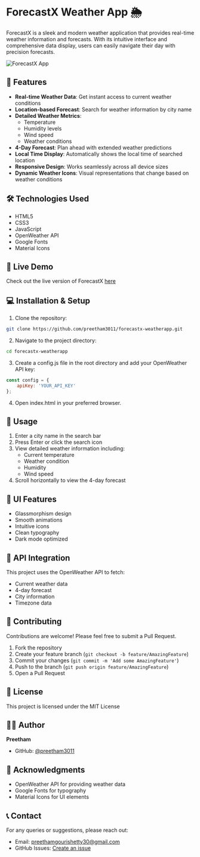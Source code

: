 # ForecastX Weather App 🌦️

ForecastX is a sleek and modern weather application that provides real-time weather information and forecasts. With its intuitive interface and comprehensive data display, users can easily navigate their day with precision forecasts.

![ForecastX App](assets/weather-app-preview.png)

## 🌟 Features

- **Real-time Weather Data**: Get instant access to current weather conditions
- **Location-based Forecast**: Search for weather information by city name
- **Detailed Weather Metrics**: 
  - Temperature
  - Humidity levels
  - Wind speed
  - Weather conditions
- **4-Day Forecast**: Plan ahead with extended weather predictions
- **Local Time Display**: Automatically shows the local time of searched location
- **Responsive Design**: Works seamlessly across all device sizes
- **Dynamic Weather Icons**: Visual representations that change based on weather conditions

## 🛠️ Technologies Used

- HTML5
- CSS3
- JavaScript
- OpenWeather API
- Google Fonts
- Material Icons

## 🚀 Live Demo

Check out the live version of ForecastX [here](https://forecastx-weather.netlify.app/)

## 💻 Installation & Setup

1. Clone the repository:
```bash
git clone https://github.com/preetham3011/forecastx-weatherapp.git
```

2. Navigate to the project directory:
```bash
cd forecastx-weatherapp
```

3. Create a config.js file in the root directory and add your OpenWeather API key:
```javascript
const config = {
    apiKey: 'YOUR_API_KEY'
};
```

4. Open index.html in your preferred browser.

## 📱 Usage

1. Enter a city name in the search bar
2. Press Enter or click the search icon
3. View detailed weather information including:
   - Current temperature
   - Weather condition
   - Humidity
   - Wind speed
4. Scroll horizontally to view the 4-day forecast

## 🎨 UI Features

- Glassmorphism design
- Smooth animations
- Intuitive icons
- Clean typography
- Dark mode optimized

## 🔑 API Integration

This project uses the OpenWeather API to fetch:
- Current weather data
- 4-day forecast
- City information
- Timezone data

## 🤝 Contributing

Contributions are welcome! Please feel free to submit a Pull Request.

1. Fork the repository
2. Create your feature branch (`git checkout -b feature/AmazingFeature`)
3. Commit your changes (`git commit -m 'Add some AmazingFeature'`)
4. Push to the branch (`git push origin feature/AmazingFeature`)
5. Open a Pull Request

## 📝 License

This project is licensed under the MIT License

## 👨‍💻 Author

**Preetham**
- GitHub: [@preetham3011](https://github.com/preetham3011)

## 🙏 Acknowledgments

- OpenWeather API for providing weather data
- Google Fonts for typography
- Material Icons for UI elements

## 📞 Contact

For any queries or suggestions, please reach out:
- Email: preethamgourishetty30@gmail.com
- GitHub Issues: [Create an issue](https://github.com/preetham3011/forecastx-weatherapp/issues)
